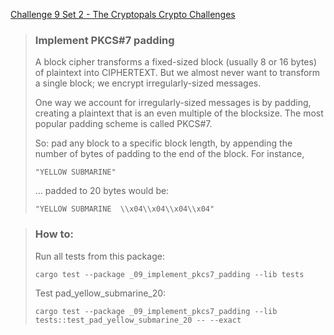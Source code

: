 [Challenge 9 Set 2 - The Cryptopals Crypto Challenges](https://cryptopals.com/sets/2/challenges/9)

> ### Implement PKCS#7 padding
>
> A block cipher transforms a fixed-sized block (usually 8 or 16 bytes) of plaintext into CIPHERTEXT. But we almost never want to transform a single block; we encrypt irregularly-sized messages.
>
> One way we account for irregularly-sized messages is by padding, creating a plaintext that is an even multiple of the blocksize. The most popular padding scheme is called PKCS#7.
>
> So: pad any block to a specific block length, by appending the number of bytes of padding to the end of the block. For instance,
>
>     "YELLOW SUBMARINE"
>
> ... padded to 20 bytes would be:
>
>     "YELLOW SUBMARINE  \\x04\\x04\\x04\\x04"

> ### How to:
> Run all tests from this package:
>
>     cargo test --package _09_implement_pkcs7_padding --lib tests
>
> Test pad_yellow_submarine_20:
>
>     cargo test --package _09_implement_pkcs7_padding --lib tests::test_pad_yellow_submarine_20 -- --exact
>
